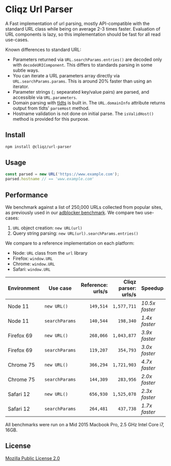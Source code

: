 # Cliqz Url Parser

A Fast implementation of url parsing, mostly API-compatible with the standard URL class while
being on average 2-3 times faster. Evaluation of URL components is lazy, so this implementation
should be fast for all read use-cases.

Known differences to standard URL:
 * Parameters returned via `URL.searchParams.entries()` are decoded only with
   `decodeURIComponent`. This differs to standards parsing in some subtle ways.
 * You can iterate a URL parameters array directly via `URL.searchParams.params`. This is around
   20% faster than using an iterator.
 * Parameter strings (`;` sepearated key/value pairs) are parsed, and accessible via `URL.parameters`.
 * Domain parsing with [tldts](https://github.com/remusao/tldts) is built in. The `URL.domainInfo` attribute returns output from tldts'
   `parseHost` method.
 * Hostname validation is not done on initial parse. The `isValidHost()` method is provided for
   this purpose.

## Install

```bash
npm install @cliqz/url-parser
```

## Usage

```javascript
const parsed = new URL('https://www.example.com');
parsed.hostname // == 'www.example.com'
```

## Performance

We benchmark against a list of 250,000 URLs collected from popular sites, as previously used in our 
[adblocker benchmark](https://whotracks.me/blog/adblockers_performance_study.html). We compare
two use-cases:
 1. `URL` object creation: `new URL(url)`
 2. Query string parsing: `new URL(url).searchParams.entries()`

We compare to a reference implementation on each platform:
 * Node: `URL` class from the `url` library
 * Firefox: `window.URL`
 * Chrome: `window.URL`
 * Safari: `window.URL`

| Environment | Use case | Reference: urls/s | Cliqz parser: urls/s | Speedup |
| --- | --- | --: | --: | --- |
| Node 11 | `new URL()` | `149,514` | `1,577,711` | _10.5x faster_
| Node 11 | `searchParams` | `140,544` | `198,340` | _1.4x faster_
| Firefox 69 | `new URL()` | `268,066` | `1,043,877` | _3.9x faster_
| Firefox 69 | `searchParams` | `119,207` | `354,793` | _3.0x faster_
| Chrome 75 | `new URL()` | `366,294` | `1,721,903` | _4.7x faster_
| Chrome 75 | `searchParams` | `144,309` | `283,956` | _2.0x faster_
| Safari 12 |  `new URL()` | `656,930` | `1,525,078` | _2.3x faster_
| Safari 12 | `searchParams` | `264,481` | `437,738` | _1.7x faster_

All benchmarks were run on a Mid 2015 Macbook Pro, 2.5 GHz Intel Core i7, 16GB.

## License

[Mozilla Public License 2.0](./LICENSE)

